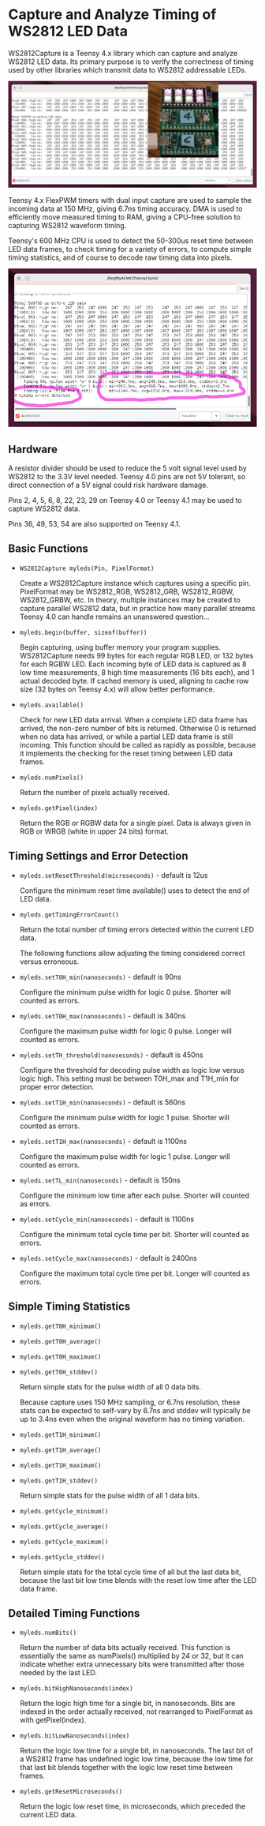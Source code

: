 # Capture and Analyze Timing of WS2812 LED Data

WS2812Capture is a Teensy 4.x library which can capture and analyze WS2812 LED data.
Its primary purpose is to verify the correctness of timing used by other libraries
which transmit data to WS2812 addressable LEDs.

![Screenshot with timing numbers overlaid with photo of 8 LEDs and 2 Teensy boards](docs/eightleds.png)

Teensy 4.x FlexPWM timers with dual input capture are used to sample the incoming data
at 150 MHz, giving 6.7ns timing accuracy.  DMA is used to efficiently move measured timing
to RAM, giving a CPU-free solution to capturing WS2812 waveform timing.

Teensy's 600 MHz CPU is used to detect the 50-300us reset time between LED data frames,
to check timing for a variety of errors, to compute simple timing statistics, and of
course to decode raw timing data into pixels.

![Screenshot with timing stats and 0 errors detected message circled](docs/timingstats.png)

## Hardware

A resistor divider should be used to reduce the 5 volt signal level used by WS2812
to the 3.3V level needed.  Teensy 4.0 pins are not 5V tolerant, so direct connection
of a 5V signal could risk hardware damage.

Pins 2, 4, 5, 6, 8, 22, 23, 29 on Teensy 4.0 or Teensy 4.1 may be used to capture WS2812 data.

Pins 36, 49, 53, 54 are also supported on Teensy 4.1.

## Basic Functions

* `WS2812Capture myleds(Pin, PixelFormat)`

    Create a WS2812Capture instance which captures using a specific pin.  PixelFormat may be WS2812_RGB, WS2812_GRB, WS2812_RGBW, WS2812_GRBW, etc.  In theory, multiple instances may be created to capture parallel WS2812 data, but in practice how many parallel streams Teensy 4.0 can handle remains an unanswered question...
  
* `myleds.begin(buffer, sizeof(buffer))`

    Begin capturing, using buffer memory your program supplies.  WS2812Capture needs 99 bytes for each regular RGB LED, or 132 bytes for each RGBW LED.  Each incoming byte of LED data is captured as 8 low time measurements, 8 high time measurements (16 bits each), and 1 actual decoded byte.  If cached memory is used, aligning to cache row size (32 bytes on Teensy 4.x) will allow better performance.

* `myleds.available()`

    Check for new LED data arrival.  When a complete LED data frame has arrived, the non-zero number of bits is returned.  Otherwise 0 is returned when no data has arrived, or while a partial LED data frame is still incoming.  This function should be called as rapidly as possible, because it implements the checking for the reset timing between LED data frames.

* `myleds.numPixels()`

    Return the number of pixels actually received.

* `myleds.getPixel(index)`

    Return the RGB or RGBW data for a single pixel.  Data is always given in RGB or WRGB (white in upper 24 bits) format.

## Timing Settings and Error Detection

* `myleds.setResetThreshold(microseconds)` - default is 12us

    Configure the minimum reset time available() uses to detect the end of LED data.

* `myleds.getTimingErrorCount()`

    Return the total number of timing errors detected within the current LED data.

    The following functions allow adjusting the timing considered correct versus erroneous.

* `myleds.setT0H_min(nanoseconds)` - default is 90ns

    Configure the minimum pulse width for logic 0 pulse.  Shorter will counted as errors.

* `myleds.setT0H_max(nanoseconds)` - default is 340ns

    Configure the maximum pulse width for logic 0 pulse.  Longer will counted as errors.

* `myleds.setTH_threshold(nanoseconds)` - default is 450ns

    Configure the threshold for decoding pulse width as logic low versus logic high.  This setting must be between T0H_max and T1H_min for proper error detection.

* `myleds.setT1H_min(nanoseconds)` - default is 560ns

    Configure the minimum pulse width for logic 1 pulse.  Shorter will counted as errors.

* `myleds.setT1H_max(nanoseconds)` - default is 1100ns

    Configure the maximum pulse width for logic 1 pulse.  Longer will counted as errors.

* `myleds.setTL_min(nanoseconds)` - default is 150ns

    Configure the minimum low time after each pulse.  Shorter will counted as errors.

* `myleds.setCycle_min(nanoseconds)` - default is 1100ns

    Configure the minimum total cycle time per bit.  Shorter will counted as errors.

* `myleds.setCycle_max(nanoseconds)` - default is 2400ns

    Configure the maximum total cycle time per bit.  Longer will counted as errors.

## Simple Timing Statistics

* `myleds.getT0H_minimum()`
* `myleds.getT0H_average()`
* `myleds.getT0H_maximum()`
* `myleds.getT0H_stddev()`

    Return simple stats for the pulse width of all 0 data bits.

    Because capture uses 150 MHz sampling, or 6.7ns resolution, these stats can be expected to self-vary by 6.7ns and stddev will typically be up to 3.4ns even when the original waveform has no timing variation.

* `myleds.getT1H_minimum()`
* `myleds.getT1H_average()`
* `myleds.getT1H_maximum()`
* `myleds.getT1H_stddev()`

    Return simple stats for the pulse width of all 1 data bits.

* `myleds.getCycle_minimum()`
* `myleds.getCycle_average()`
* `myleds.getCycle_maximum()`
* `myleds.getCycle_stddev()`

    Return simple stats for the total cycle time of all but the last data bit, because the last bit low time blends with the reset low time after the LED data frame.


## Detailed Timing Functions

* `myleds.numBits()`

    Return the number of data bits actually received.  This function is essentially the same as numPixels() multiplied by 24 or 32, but it can indicate whether extra unnecessary bits were transmitted after those needed by the last LED.

* `myleds.bitHighNanoseconds(index)`

    Return the logic high time for a single bit, in nanoseconds.  Bits are indexed in the order actually received, not rearranged to PixelFormat as with getPixel(index).

* `myleds.bitLowNanoseconds(index)`

    Return the logic low time for a single bit, in nanoseconds.  The last bit of a WS2812 frame has undefined logic low time, because the low time for that last bit blends together with the logic low reset time between frames.

* `myleds.getResetMicroseconds()`

    Return the logic low reset time, in microseconds, which preceded the current LED data.


